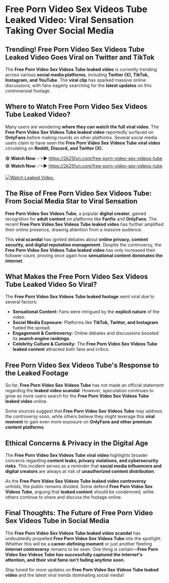 # Free Porn Video Sex Videos Tube Leaked Video: Viral Sensation Taking Over Social Media

## **Trending! Free Porn Video Sex Videos Tube Leaked Video Goes Viral on Twitter and TikTok**
The **Free Porn Video Sex Videos Tube leaked video** is currently trending across various **social media platforms**, including **Twitter (X), TikTok, Instagram, and YouTube**. The **viral clip** has sparked massive online discussions, with fans eagerly searching for the **latest updates** on this controversial footage.

## **Where to Watch Free Porn Video Sex Videos Tube Leaked Video?**
Many users are wondering **where they can watch the full viral video**. The **Free Porn Video Sex Videos Tube leaked video** reportedly surfaced on **OnlyFans** before making rounds on other platforms. Several social media users claim to have seen the **Free Porn Video Sex Videos Tube viral video** circulating on **Reddit, Discord, and Twitter (X).**

🟢 **Watch Now** ✅=► https://2k25fun.com/free-porn-video-sex-videos-tube  
🟢 **Watch Now** ✅=► https://2k25fun.com/free-porn-video-sex-videos-tube  

[![Watch Leaked Video.](https://miro.medium.com/v2/resize:fit:828/format:webp/1*cilzJN44JGOrTw9NJCrNHA.gif "Watch Leaked Video")](https://2k25fun.com/free-porn-video-sex-videos-tube)

## **The Rise of Free Porn Video Sex Videos Tube: From Social Media Star to Viral Sensation**
**Free Porn Video Sex Videos Tube**, a popular **digital creator**, gained recognition for **adult content** on platforms like **Fanfix** and **OnlyFans**. The recent **Free Porn Video Sex Videos Tube leaked video** has further amplified their online presence, drawing attention from a massive audience.

This **viral scandal** has ignited debates about **online privacy, content security, and digital reputation management**. Despite the controversy, the **Free Porn Video Sex Videos Tube leaked video** has only increased their follower count, proving once again how **sensational content dominates the internet**.

## **What Makes the Free Porn Video Sex Videos Tube Leaked Video So Viral?**
The **Free Porn Video Sex Videos Tube leaked footage** went viral due to several factors:
- **Sensational Content:** Fans were intrigued by the **explicit nature** of the video.
- **Social Media Exposure:** Platforms like **TikTok, Twitter, and Instagram** fueled the spread.
- **Engagement & Controversy:** Online debates and discussions boosted its **search engine rankings**.
- **Celebrity Culture & Curiosity:** The **Free Porn Video Sex Videos Tube leaked content** attracted both fans and critics.

## **Free Porn Video Sex Videos Tube's Response to the Leaked Footage**
So far, **Free Porn Video Sex Videos Tube** has not made an official statement regarding the **leaked video scandal**. However, speculation continues to grow as more users search for the **Free Porn Video Sex Videos Tube leaked video** online.

Some sources suggest that **Free Porn Video Sex Videos Tube** may address the controversy soon, while others believe they might leverage this **viral moment** to gain even more exposure on **OnlyFans and other premium content platforms**.

## **Ethical Concerns & Privacy in the Digital Age**
The **Free Porn Video Sex Videos Tube viral video** highlights broader concerns regarding **content leaks, privacy violations, and cybersecurity risks**. This incident serves as a reminder that **social media influencers and digital creators** are always at risk of **unauthorized content distribution**.

As the **Free Porn Video Sex Videos Tube leaked video controversy** unfolds, the public remains divided. Some defend **Free Porn Video Sex Videos Tube**, arguing that **leaked content** should be condemned, while others continue to share and discuss the footage online.

## **Final Thoughts: The Future of Free Porn Video Sex Videos Tube in Social Media**
The **Free Porn Video Sex Videos Tube leaked video scandal** has undoubtedly propelled **Free Porn Video Sex Videos Tube** into the spotlight. Whether this will be a **career-defining moment** or just another fleeting **internet controversy** remains to be seen. One thing is certain—**Free Porn Video Sex Videos Tube has successfully captured the internet's attention, and their viral fame isn't fading anytime soon.**

Stay tuned for more updates on **Free Porn Video Sex Videos Tube leaked video** and the latest viral trends dominating social media!